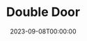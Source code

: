 ---
title: Double Door
date: 2023-09-08T00:00:00
opening_date: 1939-04-11
closing_date: 1939-04-14
layout: productions
program:
Theatre: Theatre Jacksonville
Venue: Little Theatre
cast:
- Anne Darrow: Margaret Claire Lafferty
- Avery: Elsie Austin
- Caroline Van Bret: Lillian Foster
- Dr. John Sully: Jack Fenton
- Lambert: Joseph Azar
- Louise Mitchell: Mabel Hill Foster
- Mortimer Neff: Karl Higginbotham
- Mr. Chase: Paul Kruse
- Rip Van Bret: Kenneth Godschalk
- Telson: Forney Stafford
- Victoria Van Bret: Elizabeth Howland Foster
- William: Clifford Rogero
crew:
- Director: William Pearce
- Lighting: Roy Hill
- Make-up: Mrs. Everett Dwight
- Props: Mrs. Herbert Swisher
- Staging:
  - P.G. Camp
  - Forney Stafford
  - Joseph Azar
  - Paul Kruse
  - Vincent Bisno
orchestra:
---